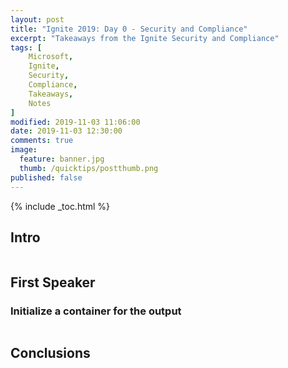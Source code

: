 ```yaml
---
layout: post
title: "Ignite 2019: Day 0 - Security and Compliance"
excerpt: "Takeaways from the Ignite Security and Compliance"
tags: [
    Microsoft,
    Ignite,
    Security,
    Compliance,
    Takeaways,
    Notes
]
modified: 2019-11-03 11:06:00
date: 2019-11-03 12:30:00
comments: true
image:
  feature: banner.jpg
  thumb: /quicktips/postthumb.png
published: false
---
```

{% include _toc.html %}

## Intro

```
```

## First Speaker

### Initialize a container for the output

```PowerShell

```

## Conclusions

```
```

